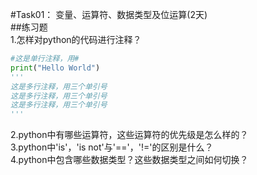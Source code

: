 #Task01： 变量、运算符、数据类型及位运算(2天)<br>
##练习题<br>
1.怎样对python的代码进行注释？<br>
```python
#这是单行注释，用#
print("Hello World")
'''
这是多行注释，用三个单引号
这是多行注释，用三个单引号
这是多行注释，用三个单引号
'''
```
2.python中有哪些运算符，这些运算符的优先级是怎么样的？<br>
3.python中'is'，'is not'与'=='，'!='的区别是什么？<br>
4.python中包含哪些数据类型？这些数据类型之间如何切换？<br>

